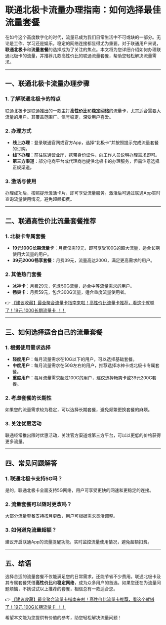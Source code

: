 # 联通北极卡流量办理指南：如何选择最佳流量套餐

在如今这个高度数字化的时代，流量已成为我们日常生活中不可或缺的一部分。无论是工作、学习还是娱乐，稳定的网络连接都显得尤为重要。对于联通用户来说，**联通北极卡**和**流量套餐**的选择成为了关注的焦点。本文将为您详细介绍如何办理联通北极卡的流量，并推荐几款高性价比的联通流量套餐，帮助您轻松解决流量需求。

---

## 一、联通北极卡流量办理步骤

### 1. 了解联通北极卡的特点
联通北极卡是联通推出的一款主打**高性价比**和**稳定网络**的流量卡，尤其适合需要大流量的用户。其覆盖范围广、信号稳定，深受用户喜爱。

### 2. 办理方式
- **线上办理**：登录联通官网或官方App，选择“北极卡”并按照提示完成流量套餐的订购。
- **线下办理**：前往联通营业厅，携带身份证件，向工作人员说明办理需求即可。
- **第三方渠道**：部分电商平台或代理商也提供北极卡的办理服务，但需注意选择正规渠道。

### 3. 激活与使用
办理成功后，按照提示激活卡片，即可享受流量服务。激活后可通过联通App实时查询流量使用情况，避免超额扣费。

---

## 二、联通高性价比流量套餐推荐

### 1. 北极卡专属套餐
- **19元100G长期流量卡**：月费仅需19元，即可享受100G的超大流量，适合长期使用大流量的用户。
- **39元200G畅享套餐**：月费39元，流量高达200G，满足更高需求的用户。

### 2. 其他热门套餐
- **冰神卡**：月费29元，包含50G流量，适合中等流量需求的用户。
- **畅爽卡**：月费59元，包含300G流量，适合重度流量使用者。

👉 [【建议收藏】最全聚合流量卡指南来啦！高性价比流量卡推荐，看这个就够了！19元 100G长期流量卡 ！！](https://bit.ly/Liuliangka)

---

## 三、如何选择适合自己的流量套餐

### 1. 根据使用需求选择
- **轻度用户**：每月流量需求在10G以下的用户，可以选择基础套餐。
- **中度用户**：每月流量需求在50G左右的用户，推荐选择冰神卡或北极卡专属套餐。
- **重度用户**：每月流量需求超过100G的用户，建议选择畅爽卡或39元200G套餐。

### 2. 考虑套餐的长期性
如果您的流量需求较为稳定，可以选择长期套餐，避免频繁更换套餐的麻烦。

### 3. 关注优惠活动
联通经常推出限时优惠活动，关注官方渠道或第三方平台，可以以更低的价格获得更多流量。

---

## 四、常见问题解答

### 1. 联通北极卡支持5G吗？
是的，联通北极卡全面支持5G网络，用户可享受更快的网速和更稳定的连接。

### 2. 流量套餐可以随时更改吗？
大部分流量套餐支持按月更改，用户可根据需求灵活调整。

### 3. 如何避免流量超额？
建议开启联通App的流量提醒功能，实时监控流量使用情况，避免超额扣费。

---

## 五、结语

选择合适的流量套餐不仅能满足您的日常需求，还能节省不少费用。联通北极卡及其专属套餐凭借**高性价比**和**稳定网络**，成为众多用户的首选。如果您还在为流量问题烦恼，不妨试试以上推荐的套餐，相信总有一款适合您。

👉 [【建议收藏】最全聚合流量卡指南来啦！高性价比流量卡推荐，看这个就够了！19元 100G长期流量卡 ！！](https://bit.ly/Liuliangka)

希望本文能为您提供有价值的参考，助您轻松解决流量问题！